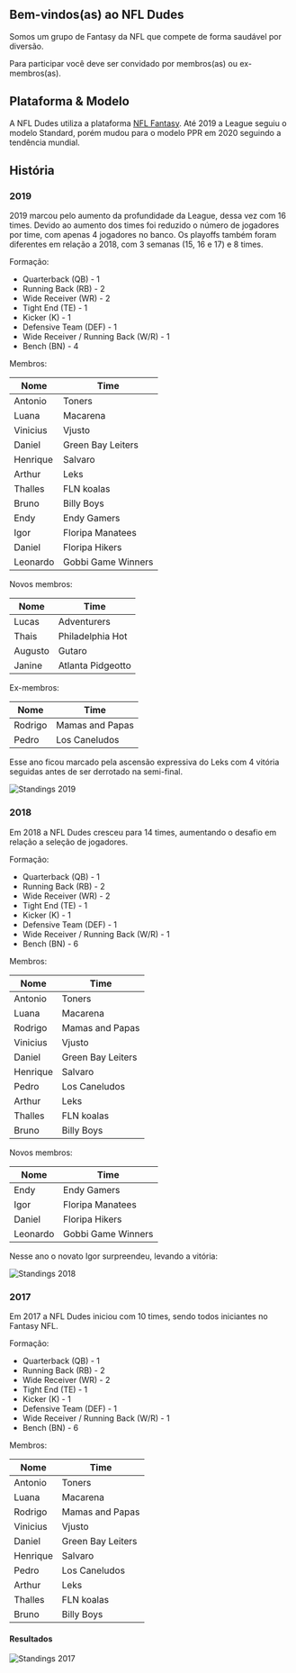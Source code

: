 ## Bem-vindos(as) ao NFL Dudes

Somos um grupo de Fantasy da NFL que compete de forma saudável por diversão.

Para participar você deve ser convidado por membros(as) ou ex-membros(as).

## Plataforma & Modelo

A NFL Dudes utiliza a plataforma [NFL Fantasy](https://fantasy.nfl.com/). Até 2019 a League seguiu o modelo Standard, porém mudou para o modelo PPR em 2020 seguindo a tendência mundial.

## História

### 2019

2019 marcou pelo aumento da profundidade da League, dessa vez com 16 times. Devido ao aumento dos times foi reduzido o número de jogadores por time, com apenas 4 jogadores no banco. Os playoffs também foram diferentes em relação a 2018, com 3 semanas (15, 16 e 17) e 8 times.

Formação:

- Quarterback (QB) - 1
- Running Back (RB) - 2
- Wide Receiver (WR) - 2
- Tight End (TE) - 1
- Kicker (K) - 1
- Defensive Team (DEF) - 1
- Wide Receiver / Running Back (W/R) - 1
- Bench (BN) - 4

Membros: 

| Nome | Time |
| ------ | ------ |
| Antonio | Toners |
| Luana | Macarena |
| Vinicius | Vjusto |
| Daniel | Green Bay Leiters |
| Henrique | Salvaro |
| Arthur | Leks |
| Thalles | FLN koalas |
| Bruno | Billy Boys |
| Endy | Endy Gamers |
| Igor | Floripa Manatees |
| Daniel | Floripa Hikers |
| Leonardo | Gobbi Game Winners |

Novos membros:

| Nome | Time |
| ------ | ------ |
| Lucas | Adventurers |
| Thais | Philadelphia Hot |
| Augusto | Gutaro |
| Janine | Atlanta Pidgeotto |

Ex-membros:

| Nome | Time |
| ------ | ------ |
| Rodrigo | Mamas and Papas |
| Pedro | Los Caneludos |

Esse ano ficou marcado pela ascensão expressiva do Leks com 4 vitória seguidas antes de ser derrotado na semi-final. 

![Standings 2019](https://antonioduarte.github.io/nfldudes/images/standings-2019.png)

### 2018

Em 2018 a NFL Dudes cresceu para 14 times, aumentando o desafio em relação a seleção de jogadores.

Formação:

- Quarterback (QB) - 1
- Running Back (RB) - 2
- Wide Receiver (WR) - 2
- Tight End (TE) - 1
- Kicker (K) - 1
- Defensive Team (DEF) - 1
- Wide Receiver / Running Back (W/R) - 1
- Bench (BN) - 6

Membros:

| Nome | Time |
| ------ | ------ |
| Antonio | Toners |
| Luana | Macarena |
| Rodrigo | Mamas and Papas |
| Vinicius | Vjusto |
| Daniel | Green Bay Leiters |
| Henrique | Salvaro |
| Pedro | Los Caneludos |
| Arthur | Leks |
| Thalles | FLN koalas |
| Bruno | Billy Boys |

Novos membros:

| Nome | Time |
| ------ | ------ |
| Endy | Endy Gamers |
| Igor | Floripa Manatees |
| Daniel | Floripa Hikers |
| Leonardo | Gobbi Game Winners |

Nesse ano o novato Igor surpreendeu, levando a vitória:

![Standings 2018](https://antonioduarte.github.io/nfldudes/images/standings-2018.png)

### 2017

Em 2017 a NFL Dudes iniciou com 10 times, sendo todos iniciantes no Fantasy NFL. 

Formação:

- Quarterback (QB) - 1
- Running Back (RB) - 2
- Wide Receiver (WR) - 2
- Tight End (TE) - 1
- Kicker (K) - 1
- Defensive Team (DEF) - 1
- Wide Receiver / Running Back (W/R) - 1
- Bench (BN) - 6

Membros:

| Nome     | Time              |
| -------- | ----------------- |
| Antonio  | Toners            |
| Luana    | Macarena          |
| Rodrigo  | Mamas and Papas   |
| Vinicius | Vjusto            |
| Daniel   | Green Bay Leiters |
| Henrique | Salvaro           |
| Pedro    | Los Caneludos     |
| Arthur   | Leks              |
| Thalles  | FLN koalas        |
| Bruno    | Billy Boys        |

#### Resultados

![Standings 2017](https://antonioduarte.github.io/nfldudes/images/standings-2017.png)
